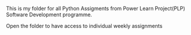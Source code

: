 This is my folder for all Python Assigments from Power Learn Project(PLP) Software Development programme.

Open the folder to have access to individual weekly assignments 

